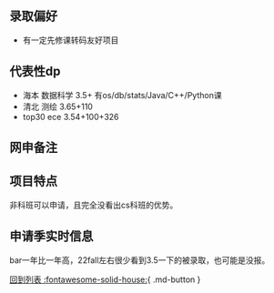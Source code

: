 ## 录取偏好

- 有一定先修课转码友好项目

## 代表性dp
- 海本 数据科学 3.5+ 有os/db/stats/Java/C++/Python课
- 清北 测绘 3.65+110
- top30 ece 3.54+100+326
## 网申备注

## 项目特点
非科班可以申请，且完全没看出cs科班的优势。

## 申请季实时信息
bar一年比一年高，22fall左右很少看到3.5一下的被录取，也可能是没报。

[回到列表 :fontawesome-solid-house:](选校梯度.md){ .md-button }
